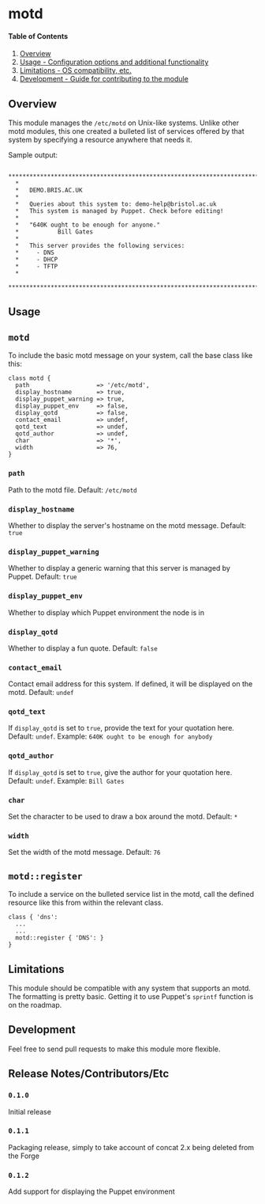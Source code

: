 # motd

#### Table of Contents

1. [Overview](#overview)
2. [Usage - Configuration options and additional functionality](#usage)
3. [Limitations - OS compatibility, etc.](#limitations)
4. [Development - Guide for contributing to the module](#development)

## Overview

This module manages the `/etc/motd` on Unix-like systems. Unlike other motd modules,
this one created a bulleted list of services offered by that system by specifying a
resource anywhere that needs it.

Sample output:

```
  **************************************************************************
  *
  *   DEMO.BRIS.AC.UK
  *
  *   Queries about this system to: demo-help@bristol.ac.uk
  *   This system is managed by Puppet. Check before editing!
  *
  *   "640K ought to be enough for anyone."
  *           Bill Gates
  *
  *   This server provides the following services:
  *     - DNS
  *     - DHCP
  *     - TFTP
  *
  **************************************************************************
```

## Usage

## `motd`

To include the basic motd message on your system, call the base class like this:

```puppet
class motd {
  path                   => '/etc/motd',
  display_hostname       => true,
  display_puppet_warning => true,
  display_puppet_env     => false,
  display_qotd           => false,
  contact_email          => undef,
  qotd_text              => undef,
  qotd_author            => undef,
  char                   => '*',
  width                  => 76,
}
```

### `path`

Path to the motd file. Default: `/etc/motd`

### `display_hostname`

Whether to display the server's hostname on the motd message. Default: `true`

### `display_puppet_warning`

Whether to display a generic warning that this server is managed by Puppet. Default: `true`

### `display_puppet_env`

Whether to display which Puppet environment the node is in

### `display_qotd`

Whether to display a fun quote. Default: `false`

### `contact_email`

Contact email address for this system. If defined, it will be displayed on the motd. Default: `undef`

### `qotd_text`

If `display_qotd` is set to `true`, provide the text for your quotation here. Default: `undef`. Example: `640K ought to be enough for anybody`

### `qotd_author`

If `display_qotd` is set to `true`, give the author for your quotation here. Default: `undef`. Example: `Bill Gates`

### `char`

Set the character to be used to draw a box around the motd. Default: `*`

### `width`

Set the width of the motd message. Default: `76`


## `motd::register`

To include a service on the bulleted service list in the motd, call the defined
resource like this from within the relevant class.

```puppet
class { 'dns':
  ...
  ...
  motd::register { 'DNS': }
}

```

## Limitations

This module should be compatible with any system that supports an motd. The formatting is pretty basic.
Getting it to use Puppet's `sprintf` function is on the roadmap.

## Development

Feel free to send pull requests to make this module more flexible.

## Release Notes/Contributors/Etc

### `0.1.0`

Initial release

### `0.1.1`

Packaging release, simply to take account of concat 2.x being deleted from the Forge

### `0.1.2`

Add support for displaying the Puppet environment
